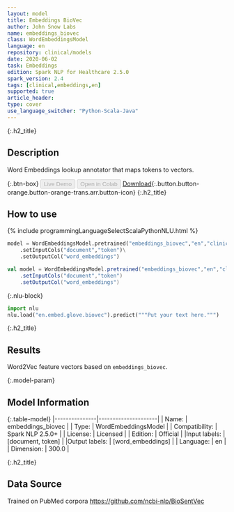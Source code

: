 ```yaml
---
layout: model
title: Embeddings BioVec
author: John Snow Labs
name: embeddings_biovec
class: WordEmbeddingsModel
language: en
repository: clinical/models
date: 2020-06-02
task: Embeddings
edition: Spark NLP for Healthcare 2.5.0
spark_version: 2.4
tags: [clinical,embeddings,en]
supported: true
article_header:
type: cover
use_language_switcher: "Python-Scala-Java"
---
```


{:.h2_title}
## Description
Word Embeddings lookup annotator that maps tokens to vectors.

{:.btn-box}
<button class="button button-orange" disabled>Live Demo</button>
<button class="button button-orange" disabled>Open in Colab</button>
[Download](https://s3.amazonaws.com/auxdata.johnsnowlabs.com/clinical/models/embeddings_biovec_en_2.5.0_2.4_1591068211397.zip){:.button.button-orange.button-orange-trans.arr.button-icon}
{:.h2_title}
## How to use 
<div class="tabs-box" markdown="1">

{% include programmingLanguageSelectScalaPythonNLU.html %}

```python
model = WordEmbeddingsModel.pretrained("embeddings_biovec","en","clinical/models")\
	.setInputCols("document","token")\
	.setOutputCol("word_embeddings")
```

```scala
val model = WordEmbeddingsModel.pretrained("embeddings_biovec","en","clinical/models")
	.setInputCols("document","token")
	.setOutputCol("word_embeddings")
```


{:.nlu-block}
```python
import nlu
nlu.load("en.embed.glove.biovec").predict("""Put your text here.""")
```

</div>

{:.h2_title}
## Results
Word2Vec feature vectors based on ``embeddings_biovec``.

{:.model-param}
## Model Information

{:.table-model}
|---------------|---------------------|
| Name:          | embeddings_biovec   |
| Type:   | WordEmbeddingsModel |
| Compatibility: | Spark NLP 2.5.0+              |
| License:       | Licensed            |
| Edition:       | Official          |
|Input labels:        | [document, token]     |
|Output labels:       | [word_embeddings]     |
| Language:      | en                  |
| Dimension:    | 300.0               |

{:.h2_title}
## Data Source
Trained on PubMed corpora
https://github.com/ncbi-nlp/BioSentVec